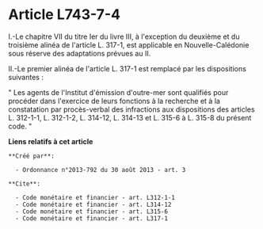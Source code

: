 # Article L743-7-4

I.-Le chapitre VII du titre Ier du livre III, à l'exception du deuxième et du troisième alinéa de l'article L. 317-1, est
applicable en Nouvelle-Calédonie sous réserve des adaptations prévues au II. 

II.-Le premier alinéa de l'article L. 317-1 est remplacé par les dispositions suivantes : 

" Les agents de l'Institut d'émission d'outre-mer sont qualifiés pour procéder dans l'exercice de leurs fonctions à la
recherche et à la constatation par procès-verbal des infractions aux dispositions des articles L. 312-1-1, L. 312-1-2, 
L. 314-12, L. 314-13 et L. 315-6 à L. 315-8 du présent code. "

**Liens relatifs à cet article**

	**Créé par**:

	  - Ordonnance n°2013-792 du 30 août 2013 - art. 3

	**Cite**:

	  - Code monétaire et financier - art. L312-1-1
	  - Code monétaire et financier - art. L314-12
	  - Code monétaire et financier - art. L315-6
	  - Code monétaire et financier - art. L317-1
